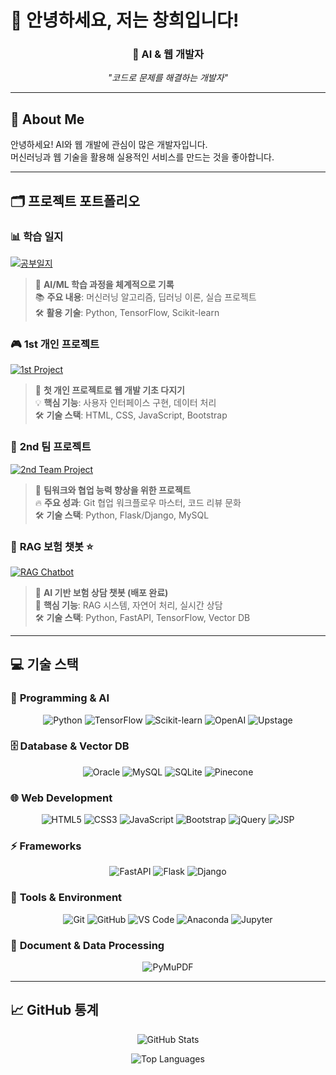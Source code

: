 # 👋 안녕하세요, 저는 창희입니다!

<div align="center">

### 🚀 AI & 웹 개발자

*"코드로 문제를 해결하는 개발자"*

</div>

---

## 🎯 About Me

안녕하세요! AI와 웹 개발에 관심이 많은 개발자입니다.  
머신러닝과 웹 기술을 활용해 실용적인 서비스를 만드는 것을 좋아합니다.

---

## 🗂️ 프로젝트 포트폴리오

### 📊 **학습 일지** 
[![공부일지](https://img.shields.io/badge/🔗_AI_학습일지-4A90E2?style=for-the-badge&logo=github&logoColor=white)](https://github.com/HanChangHee0516/ai_x)
> 🎯 **AI/ML 학습 과정을 체계적으로 기록**  
> 📚 **주요 내용**: 머신러닝 알고리즘, 딥러닝 이론, 실습 프로젝트  
> 🛠️ **활용 기술**: Python, TensorFlow, Scikit-learn

### 🎮 **1st 개인 프로젝트**
[![1st Project](https://img.shields.io/badge/🏆_코딩싹_개인프로젝트-FF6B6B?style=for-the-badge&logo=github&logoColor=white)](https://github.com/codingSsakAi/1stProject)
> 🚀 **첫 개인 프로젝트로 웹 개발 기초 다지기**  
> 💡 **핵심 기능**: 사용자 인터페이스 구현, 데이터 처리  
> 🛠️ **기술 스택**: HTML, CSS, JavaScript, Bootstrap

### 👥 **2nd 팀 프로젝트**
[![2nd Team Project](https://img.shields.io/badge/🤝_팀_협업_프로젝트-50C878?style=for-the-badge&logo=github&logoColor=white)](https://github.com/HanChangHee0516/2ndProject)
> 🎯 **팀워크와 협업 능력 향상을 위한 프로젝트**  
> 🔥 **주요 성과**: Git 협업 워크플로우 마스터, 코드 리뷰 문화  
> 🛠️ **기술 스택**: Python, Flask/Django, MySQL

### 🤖 **RAG 보험 챗봇** ⭐
[![RAG Chatbot](https://img.shields.io/badge/🚀_RAG_보험봇_배포-9B59B6?style=for-the-badge&logo=github&logoColor=white)](https://github.com/codingSsakAi/rag-insure-bot.git)
> 🤖 **AI 기반 보험 상담 챗봇 (배포 완료)**  
> 🎯 **핵심 기능**: RAG 시스템, 자연어 처리, 실시간 상담  
> 🛠️ **기술 스택**: Python, FastAPI, TensorFlow, Vector DB

---

## 💻 기술 스택

### 🐍 **Programming & AI**
<div align="center">

![Python](https://img.shields.io/badge/Python-3776AB?style=for-the-badge&logo=python&logoColor=white)
![TensorFlow](https://img.shields.io/badge/TensorFlow-FF6F00?style=for-the-badge&logo=tensorflow&logoColor=white)
![Scikit-learn](https://img.shields.io/badge/Scikit--learn-F7931E?style=for-the-badge&logo=scikit-learn&logoColor=white)
![OpenAI](https://img.shields.io/badge/OpenAI-412991?style=for-the-badge&logo=openai&logoColor=white)
![Upstage](https://img.shields.io/badge/Upstage-FF6B35?style=for-the-badge&logo=data:image/png;base64,iVBORw0KGgoAAAANSUhEUgAAAAEAAAABCAYAAAAfFcSJAAAADUlEQVR42mNkYPhfDwAChwGA60e6kgAAAABJRU5ErkJggg==&logoColor=white)

</div>

### 🗄️ **Database & Vector DB**
<div align="center">

![Oracle](https://img.shields.io/badge/Oracle-F80000?style=for-the-badge&logo=oracle&logoColor=white)
![MySQL](https://img.shields.io/badge/MySQL-4479A1?style=for-the-badge&logo=mysql&logoColor=white)
![SQLite](https://img.shields.io/badge/SQLite-003B57?style=for-the-badge&logo=sqlite&logoColor=white)
![Pinecone](https://img.shields.io/badge/Pinecone-000000?style=for-the-badge&logo=pinecone&logoColor=white)

</div>

### 🌐 **Web Development**
<div align="center">

![HTML5](https://img.shields.io/badge/HTML5-E34F26?style=for-the-badge&logo=html5&logoColor=white)
![CSS3](https://img.shields.io/badge/CSS3-1572B6?style=for-the-badge&logo=css3&logoColor=white)
![JavaScript](https://img.shields.io/badge/JavaScript-F7DF1E?style=for-the-badge&logo=javascript&logoColor=black)
![Bootstrap](https://img.shields.io/badge/Bootstrap-7952B3?style=for-the-badge&logo=bootstrap&logoColor=white)
![jQuery](https://img.shields.io/badge/jQuery-0769AD?style=for-the-badge&logo=jquery&logoColor=white)
![JSP](https://img.shields.io/badge/JSP-ED8B00?style=for-the-badge&logo=java&logoColor=white)

</div>

### ⚡ **Frameworks**
<div align="center">

![FastAPI](https://img.shields.io/badge/FastAPI-009688?style=for-the-badge&logo=fastapi&logoColor=white)
![Flask](https://img.shields.io/badge/Flask-000000?style=for-the-badge&logo=flask&logoColor=white)
![Django](https://img.shields.io/badge/Django-092E20?style=for-the-badge&logo=django&logoColor=white)

</div>

### 🔧 **Tools & Environment**
<div align="center">

![Git](https://img.shields.io/badge/Git-F05032?style=for-the-badge&logo=git&logoColor=white)
![GitHub](https://img.shields.io/badge/GitHub-181717?style=for-the-badge&logo=github&logoColor=white)
![VS Code](https://img.shields.io/badge/VS_Code-007ACC?style=for-the-badge&logo=visual-studio-code&logoColor=white)
![Anaconda](https://img.shields.io/badge/Anaconda-44A833?style=for-the-badge&logo=anaconda&logoColor=white)
![Jupyter](https://img.shields.io/badge/Jupyter-F37626?style=for-the-badge&logo=jupyter&logoColor=white)

</div>

### 📄 **Document & Data Processing**
<div align="center">

![PyMuPDF](https://img.shields.io/badge/PyMuPDF-FF2D20?style=for-the-badge&logo=adobe-acrobat-reader&logoColor=white)

</div>

---

## 📈 GitHub 통계

<div align="center">

![GitHub Stats](https://github-readme-stats.vercel.app/api?username=HanChangHee0516&show_icons=true&theme=radical&hide_border=true)

![Top Languages](https://github-readme-stats.vercel.app/api/top-langs/?username=HanChangHee0516&layout=compact&theme=radical&hide_border=true)

</div>